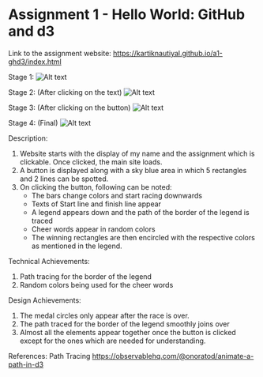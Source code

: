 Assignment 1 - Hello World: GitHub and d3  
===
Link to the assignment website: https://kartiknautiyal.github.io/a1-ghd3/index.html

Stage 1:
![Alt text](https://github.com/kartiknautiyal/a1-ghd3/blob/master/ss1.PNG)

Stage 2: (After clicking on the text)
![Alt text](https://github.com/kartiknautiyal/a1-ghd3/blob/master/ss2.PNG)

Stage 3: (After clicking on the button)
![Alt text](https://github.com/kartiknautiyal/a1-ghd3/blob/master/ss3.PNG)

Stage 4: (Final)
![Alt text](https://github.com/kartiknautiyal/a1-ghd3/blob/master/ss4.PNG)

Description:
1. Website starts with the display of my name and the assignment which is clickable. Once clicked, the main site loads.
2. A button is displayed along with a sky blue area in which 5 rectangles and 2 lines can be spotted.
3. On clicking the button, following can be noted:
    - The bars change colors and start racing downwards
    - Texts of Start line and finish line appear
    - A legend appears down and the path of the border of the legend is traced 
    - Cheer words appear in random colors
    - The winning rectangles are then encircled with the respective colors as mentioned in the legend. 
        
Technical Achievements:
1. Path tracing for the border of the legend
2. Random colors being used for the cheer words

Design Achievements: 
1. The medal circles only appear after the race is over.
2. The path traced for the border of the legend smoothly joins over
3. Almost all the elements appear together once the button is clicked except for the ones which are needed for understanding.

References: 
Path Tracing https://observablehq.com/@onoratod/animate-a-path-in-d3 
